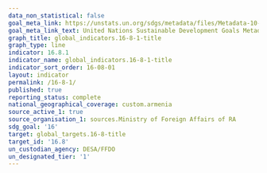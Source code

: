 ```yaml
---
data_non_statistical: false
goal_meta_link: https://unstats.un.org/sdgs/metadata/files/Metadata-10-06-01.pdf
goal_meta_link_text: United Nations Sustainable Development Goals Metadata (pdf 1361kB)
graph_title: global_indicators.16-8-1-title
graph_type: line
indicator: 16.8.1
indicator_name: global_indicators.16-8-1-title
indicator_sort_order: 16-08-01
layout: indicator
permalink: /16-8-1/
published: true
reporting_status: complete
national_geographical_coverage: custom.armenia
source_active_1: true
source_organisation_1: sources.Ministry of Foreign Affairs of RA
sdg_goal: '16'
target: global_targets.16-8-title
target_id: '16.8'
un_custodian_agency: DESA/FFDO
un_designated_tier: '1'
---
```

